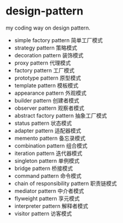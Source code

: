 # design-pattern
my coding way on design pattern.

* simple factory pattern 简单工厂模式
* strategy pattern 策略模式
* decoration pattern 装饰模式
* proxy pattern 代理模式
* factory pattern 工厂模式
* prototype pattern 原型模式
* template pattern 模板模式
* appearance pattern 外观模式
* builder pattern 创建者模式
* observer pattern 观察者模式
* abstract factory pattern 抽象工厂模式
* status pattern 状态模式
* adapter pattern 适配器模式
* memento pattern 备忘录模式
* combination pattern 组合模式
* iteration pattern 迭代器模式
* singleton pattern 单例模式
* bridge pattern 桥接模式
* command pattern 命令模式
* chain of responsibility pattern 职责链模式
* mediator pattern 中介者模式
* flyweight pattern 享元模式
* interpreter pattern 解释者模式
* visitor pattern 访客模式

